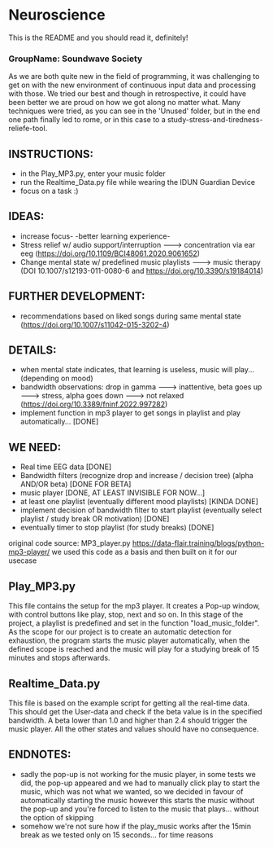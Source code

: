 # Neuroscience

This is the README and you should read it, definitely!

### GroupName: Soundwave Society

As we are both quite new in the field of programming, it was challenging to get on with the new environment
of continuous input data and processing with those. We tried our best and though in retrospective, it could have been better
we are proud on how we got along no matter what. Many techniques were tried, as you can see in the 'Unused' folder,
but in the end one path finally led to rome, or in this case to a study-stress-and-tiredness-reliefe-tool.

## INSTRUCTIONS:
- in the Play_MP3.py, enter your music folder
- run the Realtime_Data.py file while wearing the IDUN Guardian Device
- focus on a task :)

## IDEAS:
- increase focus- -better learning experience-
- Stress relief w/ audio support/interruption ---> concentration via ear eeg (https://doi.org/10.1109/BCI48061.2020.9061652)
- Change mental state w/ predefined music playlists ---> music therapy (DOI 10.1007/s12193-011-0080-6 and https://doi.org/10.3390/s19184014)

## FURTHER DEVELOPMENT:
- recommendations based on liked songs during same mental state (https://doi.org/10.1007/s11042-015-3202-4)


## DETAILS:
- when mental state indicates, that learning is useless, music will play... (depending on mood) 
- bandwidth observations: drop in gamma ---> inattentive, beta goes up ---> stress, alpha goes down ---> not relaxed (https://doi.org/10.3389/fninf.2022.997282)
- implement function in mp3 player to get songs in playlist and play automatically... [DONE]

## WE NEED:
- Real time EEG data [DONE]
- Bandwidth filters (recognize drop and increase / decision tree) (alpha AND/OR beta) [DONE FOR BETA]
- music player [DONE, AT LEAST INVISIBLE FOR NOW...]
- at least one playlist (eventually different mood playlists) [KINDA DONE]
- implement decision of bandwidth filter to start playlist (eventually select playlist / study break OR motivation) [DONE]
- eventually timer to stop playlist (for study breaks) [DONE]

original code source: MP3_player.py https://data-flair.training/blogs/python-mp3-player/
we used this code as a basis and then built on it for our usecase


## Play_MP3.py
This file contains the setup for the mp3 player. It creates a Pop-up window, with control buttons like play, stop, next and so on.
In this stage of the project, a playlist is predefined and set in the function "load_music_folder".
As the scope for our project is to create an automatic detection for exhaustion, the program starts the music player automatically,
when the defined scope is reached and the music will play for a studying break of 15 minutes and stops afterwards.

## Realtime_Data.py
This file is based on the example script for getting all the real-time data. This should get the User-data and check if the beta 
value is in the specified bandwidth. A beta lower than 1.0 and higher than 2.4 should trigger the music player. All the other 
states and values should have no consequence.

## ENDNOTES:
- sadly the pop-up is not working for the music player, in some tests we did, the pop-up appeared and we had to manually click
    play to start the music, which was not what we wanted, so we decided in favour of automatically starting the music
    however this starts the music without the pop-up and you're forced to listen to the music that plays... without the option of skipping 
- somehow we're not sure how if the play_music works after the 15min break as we tested only on 15 seconds... for time reasons



